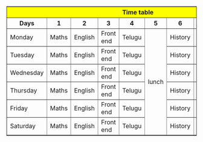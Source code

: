 <DOCTYPEHTML>
<head>
<title> Time Table </title>
</head>
<body>
<table border='1'>
<tr style="background-color:Yellow;">
<th colspan=10 > Time table </t>
</tr>
<tr>
<th>Days</th>
<th> 1 </th>
<th> 2 </th>
<th> 3 </th>
<th> 4 </th>
<th> 5 </th>
<th> 6 </th>
<th> 7 </th>
<th> 8 </th>
<th> 9 </th>
</tr>
<tr>
<td> Monday </td>
<td> Maths </td>
<td> English </td>
<td> Front end </td>
<td> Telugu </td>
<td rowspan =6> lunch </td>
<td> History </td>
<td> Hindi</td>
<td> Biology</td>
<td> Games</td>
</tr>
<tr>
<td> Tuesday </td>
<td> Maths </td>
<td> English </td>
<td> Front end </td>
<td> Telugu </td>
<td> History </td>
<td> Hindi </td>
<td> Biology </td>
<td> Games </td>
</tr>
<tr>
<td> Wednesday </td>
<td> Maths </td>
<td> English </td>
<td> Front end </td>
<td> Telugu </td>
<td> History </td>
<td> Hindi</td>
<td> Biology</td>
<td> Games</td>
</tr>
<tr>
<td> Thursday </td>
<td> Maths </td>
<td> English </td>
<td> Front end </td>
<td> Telugu </td>
<td> History </td>
<td> Hindi </td>
<td> Biology </td>
<td> Games </td>
</tr>
<tr>
<td> Friday </td>
<td> Maths </td>
<td> English </td>
<td> Front end </td>
<td> Telugu </td>
<td> History </td>
<td> Hindi </td>
<td> Biology </td>
<td> Games </td>
</tr>
<tr>
<td> Saturday </td>
<td> Maths </td>
<td> English </td>
<td> Front end </td>
<td> Telugu </td>
<td> History </td>
<td> Hindi </td>
<td> Biology </td>
<td> Games </td>
</tr>
</table>
</body>
</html>
